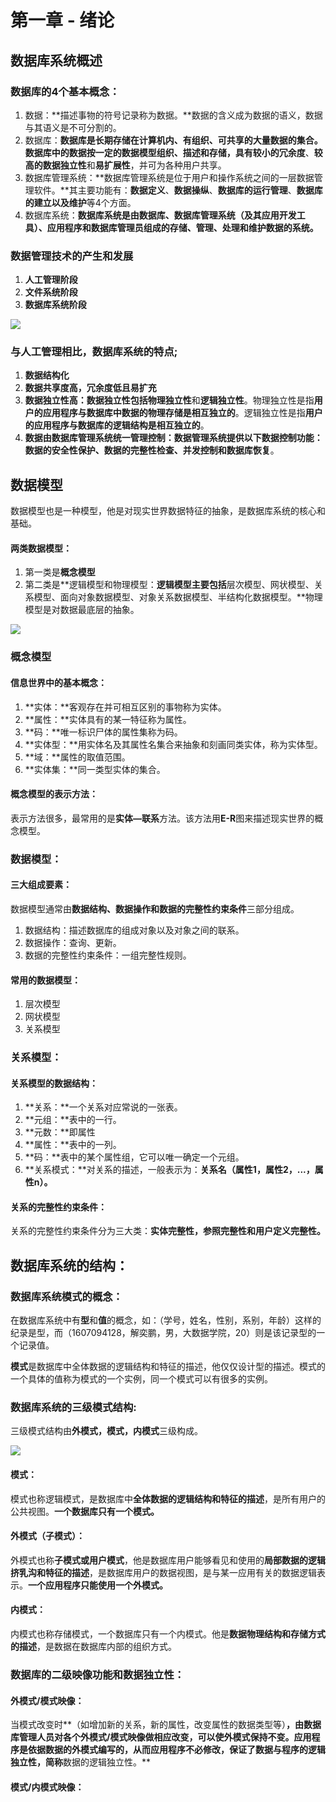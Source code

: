 # 第一章 - 绪论

## 数据库系统概述

### 数据库的4个基本概念：

1. 数据：**描述事物的符号记录称为数据。**数据的含义成为数据的语义，数据与其语义是不可分割的。
2. 数据库：**数据库是长期存储在计算机内、有组织、可共享的大量数据的集合。**数据库中的数据按一定的数据模型组织、描述和存储，具有**较小的冗余度**、**较高的数据独立性**和**易扩展性**，并可为各种用户共享。
3. 数据库管理系统：**数据库管理系统是位于用户和操作系统之间的一层数据管理软件。**其主要功能有：**数据定义**、**数据操纵**、**数据库的运行管理**、**数据库的建立以及维护**等4个方面。
4. 数据库系统：**数据库系统是由数据库、数据库管理系统（及其应用开发工具）、应用程序和数据库管理员组成的存储、管理、处理和维护数据的系统。**


### 数据管理技术的产生和发展

1. **人工管理阶段**
2. **文件系统阶段**
3. **数据库系统阶段**

![](https://s1.ax2x.com/2018/06/01/7vs4N.png)

### 与人工管理相比，数据库系统的特点;

1. **数据结构化**
2. **数据共享度高，冗余度低且易扩充**
3. **数据独立性高：**数据独立性包括**物理独立性**和**逻辑独立性**。物理独立性是指**用户的应用程序与数据库中数据的物理存储是相互独立的**。逻辑独立性是指**用户的应用程序与数据库的逻辑结构是相互独立的**。
4. **数据由数据库管理系统统一管理控制：**数据管理系统提供以下数据控制功能：**数据的安全性保护**、**数据的完整性检查**、**并发控制**和**数据库恢复**。



## 数据模型

数据模型也是一种模型，他是对现实世界数据特征的抽象，是数据库系统的核心和基础。

#### 两类数据模型：

1. 第一类是**概念模型**
2. 第二类是**逻辑模型和物理模型：**逻辑模型主要包括**层次模型、网状模型、关系模型、面向对象数据模型、对象关系数据模型、半结构化数据模型。**物理模型是对数据最底层的抽象。

![](https://s1.ax2x.com/2018/06/01/7yD9u.png)

### 概念模型

#### 信息世界中的基本概念：

1. **实体：**客观存在并可相互区别的事物称为实体。
2. **属性：**实体具有的某一特征称为属性。
3. **码：**唯一标识尸体的属性集称为码。
4. **实体型：**用实体名及其属性名集合来抽象和刻画同类实体，称为实体型。
5. **域：**属性的取值范围。
6. **实体集：**同一类型实体的集合。

#### 概念模型的表示方法：

表示方法很多，最常用的是**实体—联系**方法。该方法用**E-R**图来描述现实世界的概念模型。

### 数据模型：

#### 三大组成要素：

数据模型通常由**数据结构、数据操作和数据的完整性约束条件**三部分组成。

1. 数据结构：描述数据库的组成对象以及对象之间的联系。
2. 数据操作：查询、更新。
3. 数据的完整性约束条件：一组完整性规则。

#### 常用的数据模型：

1. 层次模型
2. 网状模型
3. 关系模型

### 关系模型：

#### 关系模型的数据结构：

1. **关系：**一个关系对应常说的一张表。
2. **元组：**表中的一行。
3. **元数：**即属性
4. **属性：**表中的一列。
5. **码：**表中的某个属性组，它可以唯一确定一个元组。
6. **关系模式：**对关系的描述，一般表示为：**关系名（属性1，属性2，...，属性n）。**

#### 关系的完整性约束条件：

关系的完整性约束条件分为三大类：**实体完整性，参照完整性和用户定义完整性。**



## 数据库系统的结构：

### 数据库系统模式的概念：

在数据库系统中有**型**和**值**的概念，如：（学号，姓名，性别，系别，年龄）这样的纪录是型，而（1607094128，解奕鹏，男，大数据学院，20）则是该记录型的一个记录值。

**模式**是数据库中全体数据的逻辑结构和特征的描述，他仅仅设计型的描述。模式的一个具体的值称为模式的一个实例，同一个模式可以有很多的实例。

### 数据库系统的三级模式结构:

三级模式结构由**外模式，模式，内模式**三级构成。

![](https://s1.ax2x.com/2018/06/01/7yprB.png)

#### 模式：

模式也称逻辑模式，是数据库中**全体数据的逻辑结构和特征的描述**，是所有用户的公共视图。**一个数据库只有一个模式。**

#### 外模式（子模式）：

外模式也称**子模式或用户模式**，他是数据库用户能够看见和使用的**局部数据的逻辑挤乳沟和特征的描述**，是数据库用户的数据视图，是与某一应用有关的数据逻辑表示。**一个应用程序只能使用一个外模式。**

#### 内模式：

内模式也称存储模式，一个数据库只有一个内模式。他是**数据物理结构和存储方式的描述**，是数据在数据库内部的组织方式。

### 数据库的二级映像功能和数据独立性：

#### 外模式/模式映像：

当模式改变时**（如增加新的关系，新的属性，改变属性的数据类型等）**，由数据库管理人员对各个外模式/模式映像做相应改变，可以使外模式保持不变。应用程序是依据数据的外模式编写的，从而应用程序不必修改，保证了数据与程序的逻辑独立性，简称**数据的逻辑独立性。**

#### 模式/内模式映像：



